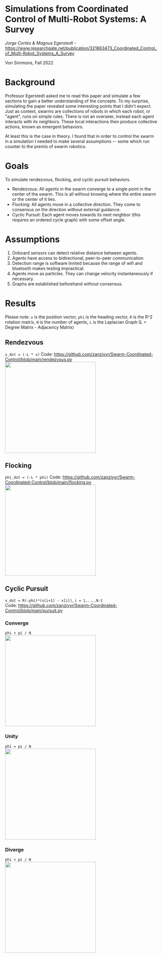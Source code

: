 # Simulations from Coordinated Control of Multi-Robot Systems: A Survey
_Jorge Cortés &amp; Magnus Egerstedt_ - https://www.researchgate.net/publication/321863473_Coordinated_Control_of_Multi-Robot_Systems_A_Survey

Von Simmons, Fall 2022

# Background
Professor Egerstedt asked me to read this paper and simulate a few sections to gain a better understanding of the concepts. To my surprise, simulating the paper revealed some interesting points that I didn't expect. Just as context, swarms are collections of robots in which each robot, or "agent", runs on simple rules. There is not an overseer, instead each agent interacts with its neighbors. These local interactions then produce collective actions, known as emergent behaviors.

At least this is the case in theory. I found that in order to control the swarm in a simulation I needed to make several assumptions -- some which run counter to the premis of swarm robotics.

# Goals
To simulate rendezvous, flocking, and cyclic pursuit behaviors.
- Rendezvous: All agents in the swarm converge to a single point in the center of the swarm. This is all without knowing where the entire swarm or the center of it lies.
- Flocking: All agents move in a collective direction. They come to consensus on the direction without external guidance.
- Cyclic Pursuit: Each agent moves towards its next neighbor (this requires an ordered cycle graph) with some offset angle.

# Assumptions
1. Onboard sensors can detect relative distance between agents.
2. Agents have access to bidirectional, peer-to-peer communication.
3. Detection range is software limited because the range of wifi and bluetooth makes testing impractical.
4. Agents move as particles. They can change velocity instantaneously if necessary.
5. Graphs are established beforehand without consensus.

# Results

Please note: `x` is the position vector, `phi` is the heading vector, `R` is the R^2 rotation matrix, `N` is the number of agents, `L` is the Laplacian Graph (L = Degree Matrix - Adjacency Matrix) 

## Rendezvous
`x_dot = (-L * x)`
Code: https://github.com/zanzivyr/Swarm-Coordinated-Control/blob/main/rendezvous.py
<br /><img src="https://github.com/zanzivyr/Swarm-Coordinated-Control/blob/main/results/rendezvous.png" width=300 />

## Flocking
`phi_dot = (-L * phi)`
Code: https://github.com/zanzivyr/Swarm-Coordinated-Control/blob/main/flocking.py
<br /><img src="https://github.com/zanzivyr/Swarm-Coordinated-Control/blob/main/results/Screenshot%202022-10-24%20224551.png" width=300 />

## Cyclic Pursuit
`x_dot = R(-phi)*(x[i+1] - x[i])`, `i = 1,...,N-1`
<br />Code: https://github.com/zanzivyr/Swarm-Coordinated-Control/blob/main/pursuit.py

### Converge
`phi > pi / N`
<br /><img src="https://github.com/zanzivyr/Swarm-Coordinated-Control/blob/main/results/cyclic_converge.png" width=300 />

### Unity
`phi = pi / N`
<br /><img src="https://github.com/zanzivyr/Swarm-Coordinated-Control/blob/main/results/cyclic_unity.png" width=300 />

### Diverge
`phi < pi / N`
<br /><img src="https://github.com/zanzivyr/Swarm-Coordinated-Control/blob/main/results/cyclic_diverge.png" width=300 />


